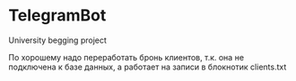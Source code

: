 # TelegramBot
University begging project

По хорошему надо переработать бронь клиентов, т.к. она не подключена к базе данных, а работает на записи в блокнотик clients.txt
